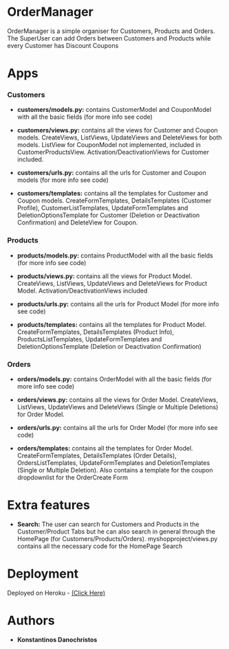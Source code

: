 # OrderManager

OrderManager is a simple organiser for Customers, Products and Orders. The SuperUser can add Orders between Customers and Products
while every Customer has Discount Coupons

# Apps

### Customers

* **customers/models.py:** contains CustomerModel and CouponModel with all the basic fields (for more info see code)

* **customers/views.py:** contains all the views for Customer and Coupon models. CreateViews, ListViews, UpdateViews and
DeleteViews for both models. ListView for CouponModel not implemented, included in CustomerProductsView. Activation/DeactivationViews for Customer included.

* **customers/urls.py:** contains all the urls for Customer and Coupon models (for more info see code)

* **customers/templates:** contains all the templates for Customer and Coupon models. CreateFormTemplates, DetailsTemplates (Customer Profile), CustomerListTemplates, UpdateFormTemplates and DeletionOptionsTemplate for Customer (Deletion or Deactivation Confirmation) and DeleteView for Coupon.


### Products

* **products/models.py:** contains ProductModel with all the basic fields (for more info see code)

* **products/views.py:** contains all the views for Product Model. CreateViews, ListViews, UpdateViews and
DeleteViews for Product Model. Activation/DeactivationViews included

* **products/urls.py:** contains all the urls for Product Model (for more info see code)

* **products/templates:** contains all the templates for Product Model. CreateFormTemplates, DetailsTemplates (Product Info), ProductsListTemplates, UpdateFormTemplates and DeletionOptionsTemplate (Deletion or Deactivation Confirmation)


### Orders

* **orders/models.py:** contains OrderModel with all the basic fields (for more info see code)

* **orders/views.py:** contains all the views for Order Model. CreateViews, ListViews, UpdateViews and
DeleteViews (Single or Multiple Deletions) for Order Model.

* **orders/urls.py:** contains all the urls for Order Model (for more info see code)

* **orders/templates:** contains all the templates for Order Model. CreateFormTemplates, DetailsTemplates (Order Details), OrdersListTemplates, UpdateFormTemplates and DeletionTemplates (Single or Multiple Deletion). Also contains a template for the coupon dropdownlist for the OrderCreate Form


# Extra features

* **Search:** The user can search for Customers and Products in the Customer/Product Tabs but he can also search in general through the HomePage (for Customers/Products/Orders). myshopproject/views.py contains all the necessary code for the HomePage Search


# Deployment
Deployed on Heroku - 
[(Click Here)](https://kostasdano-ordermanager.herokuapp.com/)

# Authors

* **Konstantinos Danochristos** 
